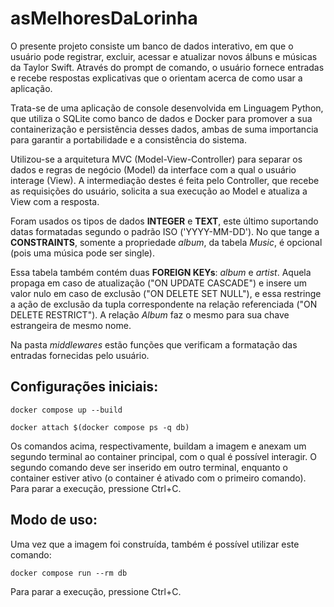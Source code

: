# asMelhoresDaLorinha

O presente projeto consiste um banco de dados interativo, em que o usuário pode registrar, excluir, acessar e atualizar novos álbuns e músicas da Taylor Swift. Através do prompt de comando, o usuário fornece entradas e recebe respostas explicativas que o orientam acerca de como usar a aplicação.

Trata-se de uma aplicação de console desenvolvida em Linguagem Python, que utiliza o SQLite como banco de dados e Docker para promover a sua containerização e persistência desses dados, ambas de suma importancia para garantir a portabilidade e a consistência do sistema.

Utilizou-se a arquitetura MVC (Model-View-Controller) para separar os dados e regras de negócio (Model) da interface com a qual o usuário interage (View). A intermediação destes é feita pelo Controller, que recebe as requisições do usuário, solicita a sua execução ao Model e atualiza a View com a resposta.

Foram usados os tipos de dados **INTEGER** e **TEXT**, este último suportando datas formatadas segundo o padrão ISO ('YYYY-MM-DD'). No que tange a **CONSTRAINTS**, somente a propriedade _album_, da tabela _Music_, é opcional (pois uma música pode ser single). 

Essa tabela também contém duas **FOREIGN KEYs**: _album_ e _artist_. Aquela propaga em caso de atualização ("ON UPDATE CASCADE") e insere um valor nulo em caso de exclusão ("ON DELETE SET NULL"), e essa restringe a ação de exclusão da tupla correspondente na relação referenciada ("ON DELETE RESTRICT"). A relação _Album_ faz o mesmo para sua chave estrangeira de mesmo nome.

Na pasta _middlewares_ estão funções que verificam a formatação das entradas fornecidas pelo usuário.

## Configurações iniciais:

```bash:
docker compose up --build

docker attach $(docker compose ps -q db)
```

Os comandos acima, respectivamente, buildam a imagem e anexam um segundo terminal ao container principal, com o qual é possível interagir. O segundo comando deve ser inserido em outro terminal, enquanto o container estiver ativo (o container é ativado com o primeiro comando). Para parar a execução, pressione Ctrl+C.

## Modo de uso:

Uma vez que a imagem foi construída, também é possível utilizar este comando:

```bash:
docker compose run --rm db
```

Para parar a execução, pressione Ctrl+C.
